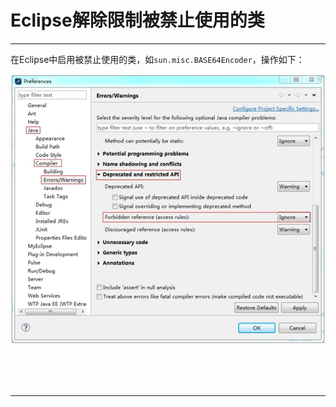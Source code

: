 # Eclipse解除限制被禁止使用的类

---

在Eclipse中启用被禁止使用的类，如`sun.misc.BASE64Encoder`，操作如下：

![img](images/1581572229439.png)



<br/><br/><br/>

---

